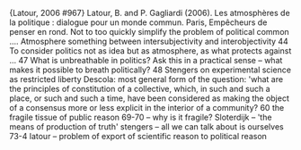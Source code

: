 ﻿{Latour, 2006 #967}
Latour, B. and P. Gagliardi (2006). Les atmosphères de la politique : dialogue pour un monde commun. Paris, Empêcheurs de penser en rond.
Not to too quickly simplify the problem of political common ....
Atmosphere something between intersubjectivity and interobjectivity 44
To consider politics not as idea but as atmosphere, as what protects against ... 47
What is unbreathable in politics? Ask this in a practical sense – what makes it possible to breath politically? 48
Stengers on experimental science as restricted liberty
Descola: most general form of the question: 'what are the principles of constitution of a collective, which, in such and such a place, or such and such a time, have been considered as making the object of a consensus more or less explicit in the interior of a community? 60
the fragile tissue of public reason 69-70 – why is it fragile?
Sloterdijk – 'the means of production of truth'
stengers – all we can talk about is ourselves 73-4
latour – problem of export of scientific reason to political reason

